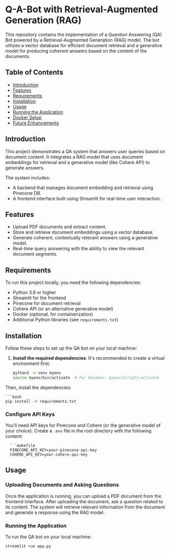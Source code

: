 # Q-A-Bot with Retrieval-Augmented Generation (RAG)

This repository contains the implementation of a Question Answering (QA) Bot powered by a Retrieval-Augmented Generation (RAG) model. The bot utilizes a vector database for efficient document retrieval and a generative model for producing coherent answers based on the content of the documents.

## Table of Contents

- [Introduction](#introduction)
- [Features](#features)
- [Requirements](#requirements)
- [Installation](#installation)
- [Usage](#usage)
- [Running the Application](#running-the-application)
- [Docker Setup](#docker-setup)
- [Future Enhancements](#future-enhancements)

## Introduction

This project demonstrates a QA system that answers user queries based on document content. It integrates a RAG model that uses document embeddings for retrieval and a generative model (like Cohere API) to generate answers.

The system includes:

- A backend that manages document embedding and retrieval using Pinecone DB.
- A frontend interface built using Streamlit for real-time user interaction.

## Features

- Upload PDF documents and extract content.
- Store and retrieve document embeddings using a vector database.
- Generate coherent, contextually relevant answers using a generative model.
- Real-time query answering with the ability to view the relevant document segments.

## Requirements

To run this project locally, you need the following dependencies:

- Python 3.8 or higher
- Streamlit for the frontend
- Pinecone for document retrieval
- Cohere API (or an alternative generative model)
- Docker (optional, for containerization)
- Additional Python libraries (see `requirements.txt`)

## Installation

Follow these steps to set up the QA bot on your local machine:

1. **Install the required dependencies**: It's recommended to create a virtual environment first:

   ```bash
   python3 -m venv myenv
   source myenv/bin/activate  # For Windows: myenv\Scripts\activate
   
Then, install the dependencies:

    ```bash
    pip install -r requirements.txt

### Configure API Keys

You'll need API keys for Pinecone and Cohere (or the generative model of your choice). Create a `.env` file in the root directory with the following content:

      ```makefile
      PINECONE_API_KEY=your-pinecone-api-key
      COHERE_API_KEY=your-cohere-api-key

## Usage

### Uploading Documents and Asking Questions

Once the application is running, you can upload a PDF document from the frontend interface. After uploading the document, ask a question related to its content. The system will retrieve relevant information from the document and generate a response using the RAG model.

### Running the Application

To run the QA bot on your local machine:

```bash
streamlit run app.py

